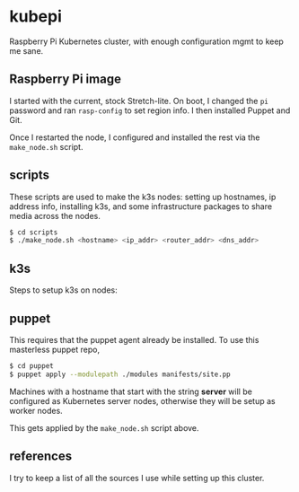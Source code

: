 # kubepi
Raspberry Pi Kubernetes cluster, with enough configuration mgmt to keep me
sane.

## Raspberry Pi image
I started with the current, stock Stretch-lite. On boot, I changed the `pi` 
password and ran `rasp-config` to set region info. I then installed Puppet 
and Git.

Once I restarted the node, I configured and installed the rest via the 
`make_node.sh` script.

## scripts
These scripts are used to make the k3s nodes: setting up hostnames, ip
address info, installing k3s, and some infrastructure
packages to share media across the nodes.

```bash
$ cd scripts
$ ./make_node.sh <hostname> <ip_addr> <router_addr> <dns_addr>
```

## k3s
Steps to setup k3s on nodes:

## puppet
This requires that the puppet agent already be installed. To use this 
masterless puppet repo, 

```bash
$ cd puppet
$ puppet apply --modulepath ./modules manifests/site.pp
```

Machines with a hostname that start with the string **server** will be 
configured as Kubernetes server nodes, otherwise they will be setup as worker 
nodes.

This gets applied by the `make_node.sh` script above.

## references
I try to keep a list of all the sources I use while setting up this cluster.
